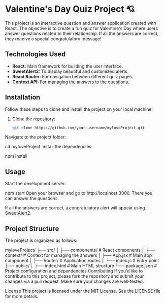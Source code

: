 # Valentine's Day Quiz Project 💘

This project is an interactive question and answer application created with React. The objective is to create a fun quiz for Valentine's Day where users answer questions related to their relationship. If all the answers are correct, they receive a special congratulatory message!

## Technologies Used

- **React:** Main framework for building the user interface.
- **SweetAlert2:** To display beautiful and customized alerts.
- **React Router:** For navigation between different quiz pages.
- **Context API:** For managing the answers to the questions.

## Installation

Follow these steps to clone and install the project on your local machine:

1. Clone the repository:

   ```bash
   git clone https://github.com/your-username/myloveProject.git
Navigate to the project folder:


cd myloveProject
Install the dependencies:


npm install


## Usage
Start the development server:


npm start
Open your browser and go to http://localhost:3000. There you can answer the questions.

If all the answers are correct, a congratulatory alert will appear using SweetAlert2.

## Project Structure
The project is organized as follows:


myloveProject/
├── src/
│   ├── components/          # React components
│   ├── context/             # Context for managing the answers
│   ├── App.jsx              # Main app component
│   ├── Router/              # Application routes
│   └── index.js             # Entry point
├── public/
│   ├── index.html           # Main HTML structure
└── package.json             # Project configuration and dependencies
Contributing
If you'd like to contribute to this project, please fork the repository and submit your changes via a pull request. Make sure your changes are well-tested.

License
This project is licensed under the MIT License. See the LICENSE file for more details.


